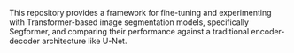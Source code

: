 This repository provides a framework for fine-tuning and experimenting with Transformer-based image segmentation models, specifically Segformer, and comparing their performance against a traditional encoder-decoder architecture like U-Net.